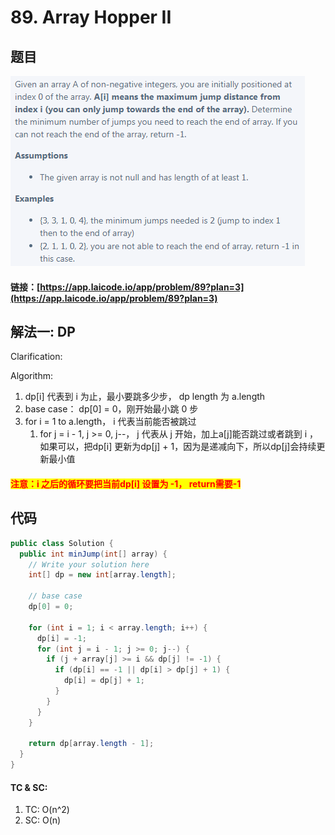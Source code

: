 # 89. Array Hopper II

## 题目

![](<../../.gitbook/assets/image (123) (2).png>)

#### 链接：[https://app.laicode.io/app/problem/89?plan=3](https://app.laicode.io/app/problem/89?plan=3)

## 解法一: DP

Clarification:&#x20;

Algorithm:&#x20;

1. dp\[i] 代表到 i 为止，最小要跳多少步， dp length 为 a.length
2. base case： dp\[0] = 0，刚开始最小跳 0 步
3. for i = 1 to a.length， i 代表当前能否被跳过
   1. for j = i - 1, j >= 0, j--， j 代表从 j 开始，加上a\[j]能否跳过或者跳到 i ，如果可以，把dp\[i] 更新为dp\[j] + 1，因为是递减向下，所以dp\[j]会持续更新最小值

#### <mark style="color:red;">注意：i 之后的循环要把当前dp\[i] 设置为 -1， return需要-1</mark>

## 代码

```java
public class Solution {
  public int minJump(int[] array) {
    // Write your solution here
    int[] dp = new int[array.length];

    // base case
    dp[0] = 0;

    for (int i = 1; i < array.length; i++) {
      dp[i] = -1;
      for (int j = i - 1; j >= 0; j--) {
        if (j + array[j] >= i && dp[j] != -1) {
          if (dp[i] == -1 || dp[i] > dp[j] + 1) {
            dp[i] = dp[j] + 1;
          }
        }
      }
    }

    return dp[array.length - 1];
  }
}

```

#### TC & SC:&#x20;

1. TC: O(n^2)
2. SC: O(n)
